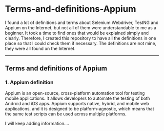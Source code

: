 # Terms-and-definitions-Appium

I found a lot of definitions and terms about Selenium Webdriver, TestNG and Appium on the Internet, but not all of them were understandable to me as a beginner. It took a time to find ones that would be explained simply and clearly. Therefore, I created this repository to have all the definitions in one place so that I could check them if necessary. The definitions are not mine, they were all found on the Internet.
______________________________________________________________________________________________________________________________________________________________________________________

## Terms and definitions of Appium

### 1. Appium definition
   
Appium is an open-source, cross-platform automation tool for testing mobile applications. It allows developers to automate the testing of both Android and iOS apps. Appium supports native, hybrid, and mobile web applications, and it is designed to be platform-agnostic, which means that the same test scripts can be used across multiple platforms.

I will keep adding information....
